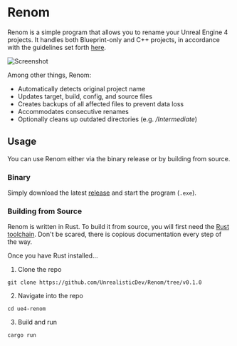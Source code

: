 # Renom

Renom is a simple program that allows you to rename your Unreal Engine 4 projects. It handles both Blueprint-only and C++ projects, in accordance with the guidelines set forth [here](https://unrealistic.dev/articles/rename-your-project-including-code).

![Screenshot](https://i.imgur.com/efEzpaX.png)

Among other things, Renom:

- Automatically detects original project name
- Updates target, build, config, and source files
- Creates backups of all affected files to prevent data loss
- Accommodates consecutive renames
- Optionally cleans up outdated directories (e.g. _/Intermediate_)

## Usage

You can use Renom either via the binary release or by building from source.

### Binary

Simply download the latest [release](https://github.com/UnrealisticDev/Renom/releases) and start the program (`.exe`).

### Building from Source

Renom is written in Rust. To build it from source, you will first need the [Rust toolchain](https://www.rust-lang.org/tools/install). Don't be scared, there is copious documentation every step of the way.

Once you have Rust installed...

1. Clone the repo

```shell
git clone https://github.com/UnrealisticDev/Renom/tree/v0.1.0
```

2. Navigate into the repo

```shell
cd ue4-renom
```

3. Build and run

```shell
cargo run
```
